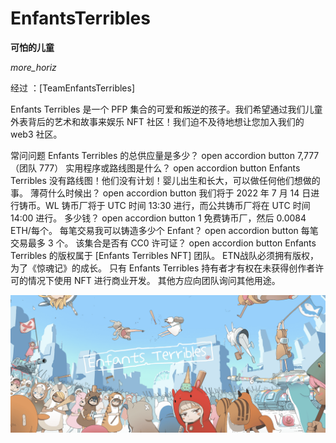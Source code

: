 # EnfantsTerribles

**可怕的儿童**

*more_horiz*

经过 ：[TeamEnfantsTerribles]

Enfants Terribles 是一个 PFP 集合的可爱和叛逆的孩子。我们希望通过我们儿童外表背后的艺术和故事来娱乐 NFT 社区！我们迫不及待地想让您加入我们的 web3 社区。

常问问题
Enfants Terribles 的总供应量是多少？
open accordion button
7,777（团队 777）
实用程序或路线图是什么？
open accordion button
Enfants Terribles 没有路线图！他们没有计划！婴儿出生和长大，可以做任何他们想做的事。
薄荷什么时候出？
open accordion button
我们将于 2022 年 7 月 14 日进行铸币。WL
铸币厂将于 UTC 时间 13:30 进行，而公共铸币厂将在 UTC 时间 14:00 进行。
多少钱？
open accordion button
1 免费铸币厂，然后 0.0084 ETH/每个。
每笔交易我可以铸造多少个 Enfant？
open accordion button
每笔交易最多 3 个。
该集合是否有 CC0 许可证？
open accordion button
Enfants Terribles 的版权属于 [Enfants Terribles NFT] 团队。
ETN战队必须拥有版权，为了《惊魂记》的成长。
只有 Enfants Terribles 持有者才有权在未获得创作者许可的情况下使用 NFT 进行商业开发。
其他方应向团队询问其他用途。

![nft](WX20220903-185203@2x.png)
